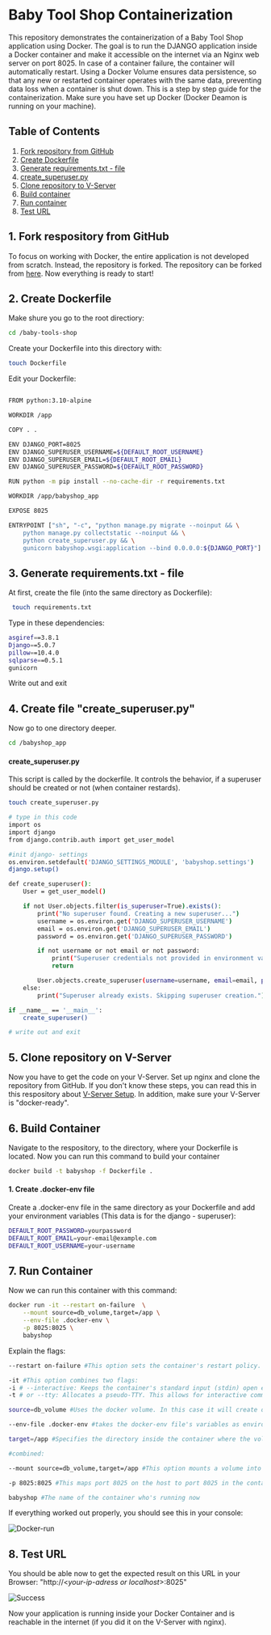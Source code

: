 # Baby Tool Shop Containerization

This repository demonstrates the containerization of a Baby Tool Shop application using Docker. The goal is to run the DJANGO application inside a Docker container and make it accessible on the internet via an Nginx web server on port 8025. In case of a container failure, the container will automatically restart. Using a Docker Volume ensures data persistence, so that any new or restarted container operates with the same data, preventing data loss when a container is shut down.
This is a step by step guide for the containerization. Make sure you have set up Docker (Docker Deamon is running on your machine).

## Table of Contents

1. [Fork repository from GitHub](#1-fork-respository-from-github)
2. [Create Dockerfile](#2-create-dockerfile)
3. [Generate requirements.txt - file](#3-generate-requirementstxt---file)
4. [create_superuser.py](#4-create-file-create_superuserpy)
5. [Clone repository to V-Server](#5-log-in-on-your-v-server--pull-repository)
6. [Build container](#6-build-container)
7. [Run container](#7-run-container)
8. [Test URL](#8-test-your-url)

## 1. Fork respository from GitHub

To focus on working with Docker, the entire application is not developed from scratch. Instead, the repository is forked. The repository can be forked from [here](https://github.com/Developer-Akademie-GmbH/baby-tools-shop). Now everything is ready to start!


## 2. Create Dockerfile

Make shure you go to the root directiory: 
```sh 
cd /baby-tools-shop 
```
Create your Dockerfile into this directory with:
```sh
touch Dockerfile
```
Edit your Dockerfile:
```sh

FROM python:3.10-alpine

WORKDIR /app

COPY . .

ENV DJANGO_PORT=8025
ENV DJANGO_SUPERUSER_USERNAME=${DEFAULT_ROOT_USERNAME}
ENV DJANGO_SUPERUSER_EMAIL=${DEFAULT_ROOT_EMAIL}
ENV DJANGO_SUPERUSER_PASSWORD=${DEFAULT_ROOT_PASSWORD}

RUN python -m pip install --no-cache-dir -r requirements.txt 

WORKDIR /app/babyshop_app

EXPOSE 8025

ENTRYPOINT ["sh", "-c", "python manage.py migrate --noinput && \
    python manage.py collectstatic --noinput && \
    python create_superuser.py && \
    gunicorn babyshop.wsgi:application --bind 0.0.0.0:${DJANGO_PORT}"]

``` 

## 3. Generate requirements.txt - file

At first, create the file (into the same directory as Dockerfile):
```sh
 touch requirements.txt
```
Type in these dependencies:

```sh
asgiref==3.8.1
Django==5.0.7
pillow==10.4.0
sqlparse==0.5.1
gunicorn
```
Write out and exit

## 4. Create file "create_superuser.py" 

Now go to one directory deeper.

```sh
cd /babyshop_app
```

#### create_superuser.py
This script is called by the dockerfile. It controls the behavior, if a superuser should be created or not (when container restards).

```sh
touch create_superuser.py 

# type in this code
import os
import django
from django.contrib.auth import get_user_model

#init django- settings
os.environ.setdefault('DJANGO_SETTINGS_MODULE', 'babyshop.settings')
django.setup()

def create_superuser():
    User = get_user_model()

    if not User.objects.filter(is_superuser=True).exists():
        print("No superuser found. Creating a new superuser...")
        username = os.environ.get('DJANGO_SUPERUSER_USERNAME')
        email = os.environ.get('DJANGO_SUPERUSER_EMAIL')
        password = os.environ.get('DJANGO_SUPERUSER_PASSWORD')

        if not username or not email or not password:
            print("Superuser credentials not provided in environment variables. Skipping superuser creation.")
            return

        User.objects.create_superuser(username=username, email=email, password=password)
    else:
        print("Superuser already exists. Skipping superuser creation.")

if __name__ == '__main__':
    create_superuser()

# write out and exit
```

## 5. Clone repository on V-Server
Now you have to get the code on your V-Server. Set up nginx and clone the repository from GitHub.
If you don't know these steps, you can read this in this respository about [V-Server Setup](https://github.com/joshuatrefzer/V-Server-setup).
In addition, make sure your V-Server is "docker-ready".

## 6. Build Container 
Navigate to the respository, to the directory, where your Dockerfile is located. 
Now you can run this command to build your container

```sh
docker build -t babyshop -f Dockerfile .
```


#### 1. Create .docker-env file
Create a .docker-env file in the same directory as your Dockerfile and add your environment variables (This data is for the django - superuser):
```sh
DEFAULT_ROOT_PASSWORD=yourpassword
DEFAULT_ROOT_EMAIL=your-email@example.com
DEFAULT_ROOT_USERNAME=your-username
```

## 7. Run Container
Now we can run this container with this command:
```sh
docker run -it --restart on-failure  \
    --mount source=db_volume,target=/app \
    --env-file .docker-env \
    -p 8025:8025 \
    babyshop
```
Explain the flags:

```sh
--restart on-failure #This option sets the container's restart policy. The container will only restart if it exits with a non-zero (error) status. This is useful for automatically recovering from failures.

-it #This option combines two flags:
-i # --interactive: Keeps the container's standard input (stdin) open even if not attached.
-t # or --tty: Allocates a pseudo-TTY. This allows for interactive communication with the container (similar to an SSH session).

source=db_volume #Uses the docker volume. In this case it will create one. After you stop the container and restart another with this flag, the data will be persistent.

--env-file .docker-env #takes the docker-env file's variables as environment variables for inside the container.

target=/app #Specifies the directory inside the container where the volume will be mounted. This ensures data persistence between container restarts and recreations.

#combined:

--mount source=db_volume,target=/app #This option mounts a volume into the container.

-p 8025:8025 #This maps port 8025 on the host to port 8025 in the container. This allows access to the application in the container http://<your-ip-adress>:8025

babyshop #The name of the container who's running now
```

If everything worked out properly, you should see this in your console:

![Docker-run](/readme-img/docker-run.png)

## 8. Test URL
You should be able now to get the expected result on this URL in your Browser:
"http://<*your-ip-adress or localhost*>:8025" 

![Success](/readme-img/success.png)

Now your application is running inside your Docker Container and is reachable in the internet (if you did it on the V-Server with nginx). 



























